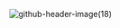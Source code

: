 ![github-header-image(18)](https://github.com/ninoshkaxv/holbertonschool-AirBnB_clone/assets/143634181/ec0d1dd4-ea68-4d45-9477-fa5fdcc71b7d)

